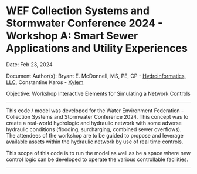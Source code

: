 # WEF Collection Systems and Stormwater Conference 2024 - Workshop A: Smart Sewer Applications and Utility Experiences

Date: Feb 23, 2024

Document Author(s): Bryant E. McDonnell, MS, PE, CP - [Hydroinformatics, LLC](https://www.hydroinformatics.io), Constantine Karos - [Xylem](www.xylem.com)

Objective: Workshop Interactive Elements for Simulating a Network Controls

______

This code / model was developed for the Water Environment Federation - Collection Systems and Stormwater Conference 2024.  This concept was to create a real-world hydrologic and hydraulic network with some adverse hydraulic conditions (flooding, surcharging, combined sewer overflows).  The attendees of the workshop are to be guided to propose and leverage available assets within the hydraulic network by use of real
time controls.

This scope of this code is to run the model as well as be a space where new control logic can be developed to operate the various controllable facilities.

____



